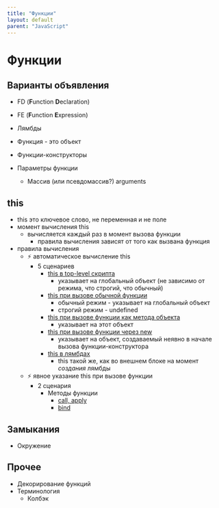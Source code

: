 ```yaml
---
title: "Функции"
layout: default
parent: "JavaScript"
---
```






# Функции

## Варианты объявления

- FD (**F**unction **D**eclaration)
- FE (**F**unction **E**xpression)
- Лямбды

- Функция - это объект
- Функции-конструкторы
- Параметры функции
  - Массив (или псевдомассив?) arguments

## this

- this это ключевое слово, не переменная и не поле
- момент вычисления this
  - вычисляется каждый раз в момент вызова функции
    - правила вычисления зависят от того как вызвана функция
- правила вычисления
  - ⚡ автоматическое вычисление this
    - 5 сценариев
      - [this в top-level скрипта](автоматическое-вычисление-this#this-в-top-level-скрипта)
        - указывает на глобальный объект (не зависимо от режима, что строгий, что обычный)
      - [this при вызове обычной функции](автоматическое-вычисление-this#this-при-вызове-обычной-функции)
        - обычный режим - указывает на глобальный объект
        - строгий режим - undefined
      - [this при вызове функции как метода объекта](автоматическое-вычисление-this#this-при-вызове-функции-как-метода-объекта)
        - указывает на этот объект
      - [this при вызове функции через new](автоматическое-вычисление-this#this-при-вызове-функции-через-new)
        - указывает на объект, создаваемый неявно в начале вызова функции-конструктора
      - [this в лямбдах](автоматическое-вычисление-this#this-в-лямбдах)
        - this такой же, как во внешнем блоке на момент *создания* лямбды
  - ⚡ явное указание this при вызове функции
    - 2 сценария
      - Методы функции
        - [call, apply](call-apply-bind#call-и-apply)
        - [bind](call-apply-bind#bind)

## Замыкания

- Окружение

## Прочее

- Декорирование функций
- Терминология
  - Колбэк
